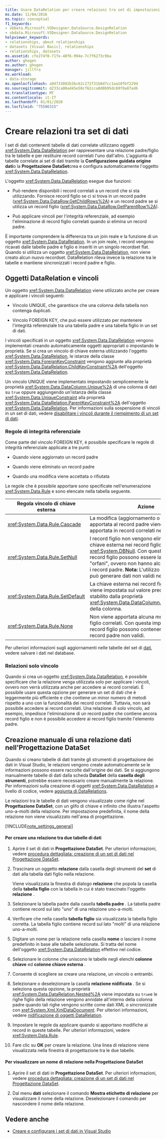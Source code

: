 ```yaml
---
title: Usare DataRelation per creare relazioni tra set di impostazioni
ms.date: 11/04/2016
ms.topic: conceptual
f1_keywords:
- vbData.Microsoft.VSDesigner.DataSource.DesignRelation
- vbdata.Microsoft.VSDesigner.DataSource.DesignRelation
helpviewer_keywords:
- relationships, about relationships
- datasets [Visual Basic], relationships
- relationships, datasets
ms.assetid: cfe274f0-71fe-40f6-994e-7c7f6273c9ba
author: ghogen
ms.author: ghogen
manager: jillfra
ms.workload:
- data-storage
ms.openlocfilehash: a9d733892b3bc62c272f31b0d7cc1aa10fbf229d
ms.sourcegitcommit: d233ca00ad45e50cf62cca0d0b95dc69f0a87ad6
ms.translationtype: MT
ms.contentlocale: it-IT
ms.lasthandoff: 01/01/2020
ms.locfileid: "75586315"
---
```

# <a name="create-relationships-between-datasets"></a>Creare relazioni tra set di dati
I set di dati contenenti tabelle di dati correlate utilizzano oggetti <xref:System.Data.DataRelation> per rappresentare una relazione padre/figlio tra le tabelle e per restituire record correlati l'uno dall'altro. L'aggiunta di tabelle correlate ai set di dati tramite la **Configurazione guidata origine dati**o la **Progettazione DataSet**crea e configura automaticamente l'oggetto <xref:System.Data.DataRelation>.

L'oggetto <xref:System.Data.DataRelation> esegue due funzioni:

- Può rendere disponibili i record correlati a un record che si sta utilizzando. Fornisce record figlio se ci si trova in un record padre (<xref:System.Data.DataRow.GetChildRows%2A>) e un record padre se si utilizza un record figlio (<xref:System.Data.DataRow.GetParentRow%2A>).

- Può applicare vincoli per l'integrità referenziale, ad esempio l'eliminazione di record figlio correlati quando si elimina un record padre.

È importante comprendere la differenza tra un join reale e la funzione di un oggetto <xref:System.Data.DataRelation>. In un join reale, i record vengono ricavati dalle tabelle padre e figlio e inseriti in un singolo recordset flat. Quando si utilizza un oggetto <xref:System.Data.DataRelation>, non viene creato alcun nuovo recordset. DataRelation rileva invece la relazione tra le tabelle e mantiene sincronizzati i record padre e figlio.

## <a name="datarelation-objects-and-constraints"></a>Oggetti DataRelation e vincoli
Un oggetto <xref:System.Data.DataRelation> viene utilizzato anche per creare e applicare i vincoli seguenti:

- Vincolo UNIQUE, che garantisce che una colonna della tabella non contenga duplicati.

- Vincolo FOREIGN KEY, che può essere utilizzato per mantenere l'integrità referenziale tra una tabella padre e una tabella figlio in un set di dati.

I vincoli specificati in un oggetto <xref:System.Data.DataRelation> vengono implementati creando automaticamente oggetti appropriati o impostando le proprietà. Se si crea un vincolo di chiave esterna utilizzando l'oggetto <xref:System.Data.DataRelation>, le istanze della classe <xref:System.Data.ForeignKeyConstraint> vengono aggiunte alla proprietà <xref:System.Data.DataRelation.ChildKeyConstraint%2A> dell'oggetto <xref:System.Data.DataRelation>.

Un vincolo UNIQUE viene implementato impostando semplicemente la proprietà <xref:System.Data.DataColumn.Unique%2A> di una colonna di dati su `true` oppure aggiungendo un'istanza della classe <xref:System.Data.UniqueConstraint> alla proprietà <xref:System.Data.DataRelation.ParentKeyConstraint%2A> dell'oggetto <xref:System.Data.DataRelation>. Per informazioni sulla sospensione di vincoli in un set di dati, vedere [disabilitare i vincoli durante il riempimento di un set di dati](../data-tools/turn-off-constraints-while-filling-a-dataset.md).

### <a name="referential-integrity-rules"></a>Regole di integrità referenziale
Come parte del vincolo FOREIGN KEY, è possibile specificare le regole di integrità referenziale applicate a tre punti:

- Quando viene aggiornato un record padre

- Quando viene eliminato un record padre

- Quando una modifica viene accettata o rifiutata

Le regole che è possibile apportare sono specificate nell'enumerazione <xref:System.Data.Rule> e sono elencate nella tabella seguente.

|Regola vincolo di chiave esterna|Azione|
| - |------------|
|<xref:System.Data.Rule.Cascade>|La modifica (aggiornamento o eliminazione) apportata al record padre viene inoltre apportata in record correlati nella tabella figlio.|
|<xref:System.Data.Rule.SetNull>|I record figlio non vengono eliminati, ma la chiave esterna nei record figlio è impostata su <xref:System.DBNull>. Con questa impostazione, i record figlio possono essere lasciati come "orfani", ovvero non hanno alcuna relazione con i record padre. **Nota:** L'utilizzo di questa regola può generare dati non validi nella tabella figlio.|
|<xref:System.Data.Rule.SetDefault>|La chiave esterna nei record figlio correlati viene impostata sul valore predefinito, come stabilito dalla proprietà <xref:System.Data.DataColumn.DefaultValue%2A> della colonna.|
|<xref:System.Data.Rule.None>|Non viene apportata alcuna modifica ai record figlio correlati. Con questa impostazione, i record figlio possono contenere riferimenti a record padre non validi.|

Per ulteriori informazioni sugli aggiornamenti nelle tabelle del set di [dati](../data-tools/save-data-back-to-the-database.md), vedere salvare i dati nel database.

### <a name="constraint-only-relations"></a>Relazioni solo vincolo
Quando si crea un oggetto <xref:System.Data.DataRelation>, è possibile specificare che la relazione venga utilizzata solo per applicare i vincoli, ovvero non verrà utilizzata anche per accedere ai record correlati. È possibile usare questa opzione per generare un set di dati che è leggermente più efficiente e che contiene un minor numero di metodi rispetto a uno con la funzionalità dei record correlati. Tuttavia, non sarà possibile accedere ai record correlati. Una relazione di solo vincolo, ad esempio, impedisce l'eliminazione di un record padre che contiene ancora record figlio e non è possibile accedere ai record figlio tramite l'elemento padre.

## <a name="manually-creating-a-data-relation-in-the-dataset-designer"></a>Creazione manuale di una relazione dati nell'Progettazione DataSet
Quando si creano tabelle di dati tramite gli strumenti di progettazione dei dati in Visual Studio, le relazioni vengono create automaticamente se le informazioni possono essere raccolte dall'origine dei dati. Se si aggiungono manualmente tabelle di dati dalla scheda **DataSet** della **casella degli strumenti**, potrebbe essere necessario creare manualmente la relazione. Per informazioni sulla creazione di oggetti <xref:System.Data.DataRelation> a livello di codice, vedere [aggiunta di DataRelations](/dotnet/framework/data/adonet/dataset-datatable-dataview/adding-datarelations).

Le relazioni tra le tabelle di dati vengono visualizzate come righe nel **Progettazione DataSet**, con un glifo di chiave e infinito che illustra l'aspetto uno-a-molti della relazione. Per impostazione predefinita, il nome della relazione non viene visualizzato nell'area di progettazione.

[!INCLUDE[note_settings_general](../data-tools/includes/note_settings_general_md.md)]

#### <a name="to-create-a-relationship-between-two-data-tables"></a>Per creare una relazione tra due tabelle di dati

1. Aprire il set di dati in **Progettazione DataSet**. Per ulteriori informazioni, vedere [procedura dettagliata: creazione di un set di dati nel Progettazione DataSet](walkthrough-creating-a-dataset-with-the-dataset-designer.md).

2. Trascinare un oggetto **relazione** dalla casella degli strumenti del **set** di dati alla tabella dati figlio nella relazione.

     Viene visualizzata la finestra di dialogo **relazione** che popola la casella della **tabella figlio** con la tabella in cui è stato trascinato l'oggetto **relazione** .

3. Selezionare la tabella padre dalla casella **tabella padre** . La tabella padre contiene record sul lato "uno" di una relazione uno-a-molti.

4. Verificare che nella casella **tabella figlio** sia visualizzata la tabella figlio corretta. La tabella figlio contiene record sul lato "molti" di una relazione uno-a-molti.

5. Digitare un nome per la relazione nella casella **nome** o lasciare il nome predefinito in base alle tabelle selezionate. Si tratta del nome dell'oggetto <xref:System.Data.DataRelation> effettivo nel codice.

6. Selezionare le colonne che uniscono le tabelle negli elenchi **colonne chiave** ed **colonne chiave esterna** .

7. Consente di scegliere se creare una relazione, un vincolo o entrambi.

8. Selezionare o deselezionare la casella **relazione nidificata** . Se si seleziona questa opzione, la proprietà <xref:System.Data.DataRelation.Nested%2A> viene impostata su `true`e le righe figlio della relazione vengono annidate all'interno della colonna padre quando tali righe vengono scritte come dati XML o sincronizzate con <xref:System.Xml.XmlDataDocument>. Per ulteriori informazioni, vedere [nidificazione di oggetti DataRelation](/dotnet/framework/data/adonet/dataset-datatable-dataview/nesting-datarelations).

9. Impostare le regole da applicare quando si apportano modifiche ai record in queste tabelle. Per ulteriori informazioni, vedere <xref:System.Data.Rule>.

10. Fare clic su **OK** per creare la relazione. Una linea di relazione viene visualizzata nella finestra di progettazione tra le due tabelle.

#### <a name="to-display-a-relation-name-in-the-dataset-designer"></a>Per visualizzare un nome di relazione nella Progettazione DataSet

1. Aprire il set di dati in **Progettazione DataSet**. Per ulteriori informazioni, vedere [procedura dettagliata: creazione di un set di dati nel Progettazione DataSet](walkthrough-creating-a-dataset-with-the-dataset-designer.md).

2. Dal menu **dati** selezionare il comando **Mostra etichette di relazione** per visualizzare il nome della relazione. Deselezionare il comando per nascondere il nome della relazione.

## <a name="see-also"></a>Vedere anche

- [Creare e configurare i set di dati in Visual Studio](../data-tools/create-and-configure-datasets-in-visual-studio.md)
